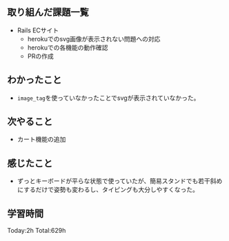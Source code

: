 ## 取り組んだ課題一覧
- Rails ECサイト
  - herokuでのsvg画像が表示されない問題への対応
  - herokuでの各機能の動作確認
  - PRの作成
  
## わかったこと
- `image_tag`を使っていなかったことでsvgが表示されていなかった。

## 次やること
- カート機能の追加
  
## 感じたこと
- ずっとキーボードが平らな状態で使っていたが、簡易スタンドでも若干斜めにするだけで姿勢も変わるし、タイピングも大分しやすくなった。
  
## 学習時間
Today:2h
Total:629h
